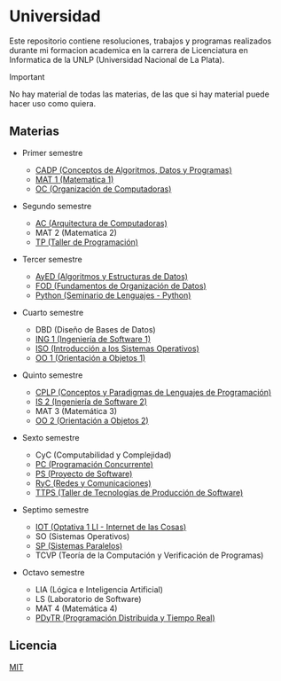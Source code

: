 # Universidad

Este repositorio contiene resoluciones, trabajos y programas realizados durante mi formacion academica en la carrera de Licenciatura en Informatica de la UNLP (Universidad Nacional de La Plata).

> [!IMPORTANT]
> No hay material de todas las materias, de las que si hay material puede hacer uso como quiera.

## Materias

- Primer semestre
  - [CADP (Conceptos de Algoritmos, Datos y Programas)](./01_semestre/cadp)
  - [MAT 1 (Matematica 1)](./01_semestre/mat_1)
  - [OC (Organización de Computadoras)](./01_semestre/oc)

- Segundo semestre
  - [AC (Arquitectura de Computadoras)](./02_semestre/ac)
  - MAT 2 (Matematica 2)
  - [TP (Taller de Programación)](./02_semestre/tp)

- Tercer semestre
  - [AyED (Algoritmos y Estructuras de Datos)](./03_semestre/ayed)
  - [FOD (Fundamentos de Organización de Datos)](./03_semestre/fod)
  - [Python (Seminario de Lenguajes - Python)](./03_semestre/python)

- Cuarto semestre
  - DBD (Diseño de Bases de Datos)
  - [ING 1 (Ingeniería de Software 1)](./04_semestre/is_1)
  - [ISO (Introducción a los Sistemas Operativos)](./04_semestre/iso)
  - [OO 1 (Orientación a Objetos 1)](./04_semestre/oo_1)

- Quinto semestre
  - [CPLP (Conceptos y Paradigmas de Lenguajes de Programación)](./05_semestre/cplp)
  - [IS 2 (Ingeniería de Software 2)](./05_semestre/is_2)
  - MAT 3 (Matemática 3)
  - [OO 2 (Orientación a Objetos 2)](./05_semestre/oo_2)

- Sexto semestre
  - CyC (Computabilidad y Complejidad)
  - [PC (Programación Concurrente)](./06_semestre/pc)
  - [PS (Proyecto de Software)](./06_semestre/ps)
  - [RyC (Redes y Comunicaciones)](./06_semestre/ryc)
  - [TTPS (Taller de Tecnologías de Producción de Software)](./06_semestre/ttps)

- Septimo semestre
  - [IOT (Optativa 1 LI - Internet de las Cosas)](./07_semestre/iot)
  - SO (Sistemas Operativos)
  - [SP (Sistemas Paralelos)](./07_semestre/sp)
  - TCVP (Teoría de la Computación y Verificación de Programas)

- Octavo semestre
  - LIA (Lógica e Inteligencia Artificial)
  - LS (Laboratorio de Software)
  - MAT 4 (Matemática 4)
  - [PDyTR (Programación Distribuida y Tiempo Real)](./08_semestre/pdytr)

## Licencia

[MIT](./LICENSE)
